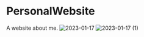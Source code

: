 # PersonalWebsite
A website about me.
![2023-01-17](https://user-images.githubusercontent.com/38767304/212783295-62f390db-dc09-47a9-8e44-6ae4e541cb24.png)
![2023-01-17 (1)](https://user-images.githubusercontent.com/38767304/212783302-ba267a45-4299-4e12-9a57-657410c90f81.png)
